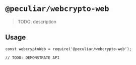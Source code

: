 # `@peculiar/webcrypto-web`

> TODO: description

## Usage

```
const webcryptoWeb = require('@peculiar/webcrypto-web');

// TODO: DEMONSTRATE API
```
